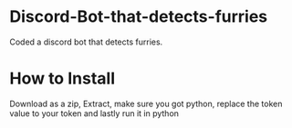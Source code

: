 # Discord-Bot-that-detects-furries
Coded a discord bot that detects furries.

# How to Install

Download as a zip, Extract, make sure you got python, replace the token value to your token and lastly run it in python
